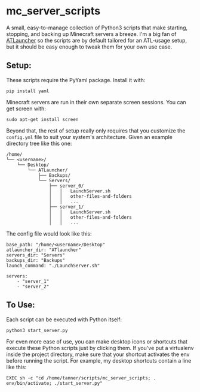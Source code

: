 # mc\_server\_scripts
A small, easy-to-manage collection of Python3 scripts that make starting,
stopping, and backing up Minecraft servers a breeze. I'm a big fan of
[ATLauncher](https://www.atlauncher.com/) so the scripts are by default
tailored for an ATL-usage setup, but it should be easy enough to tweak
them for your own use case.

## Setup:
These scripts require the PyYaml package. Install it with:

```
pip install yaml
```

Minecraft servers are run in their own separate screen sessions. You
can get screen with:

```
sudo apt-get install screen
```

Beyond that, the rest of setup really only requires that you customize
the `config.yml` file to suit your system's architecture. Given an
example directory tree like this one:

```
/home/
└── <username>/
    └── Desktop/
        └── ATLauncher/
            ├── Backups/
            └── Servers/
                ├── server_0/
                │   │   LaunchServer.sh
                │   │   other-files-and-folders
                │   │   ...
                ├── server_1/
                │   │   LaunchServer.sh
                │   │   other-files-and-folders
                │   │   ...
```

The config file would look like this:

```
base_path: "/home/<username>/Desktop"
atlauncher_dir: "ATlauncher"
servers_dir: "Servers"
backups_dir: "Backups"
launch_command: "./LaunchServer.sh"

servers:
    - "server_1"
    - "server_2"
```

## To Use:
Each script can be executed with Python itself:

```
python3 start_server.py
```

For even more ease of use, you can make desktop icons or shortcuts that
execute these Python scripts just by clicking them. If you've put a virtualenv
inside the project directory, make sure that your shortcut activates the env
before running the script. For example, my desktop shortcuts contain a line
like this:

```
EXEC sh -c "cd /home/tanner/scripts/mc_server_scripts; . env/bin/activate; ./start_server.py"
```